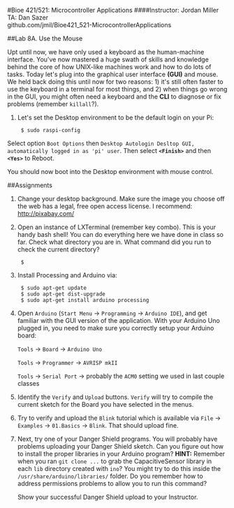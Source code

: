 #Bioe 421/521: Microcontroller Applications
####Instructor: Jordan Miller<br>TA: Dan Sazer<br>github.com/jmil/Bioe421_521-MicrocontrollerApplications

##Lab 8A. Use the Mouse

Upt until now, we have only used a keyboard as the human-machine interface. You've now mastered a huge swath of skills and knowledge behind the core of how UNIX-like machines work and how to do lots of tasks. Today let's plug into the graphical user interface **(GUI)** and mouse. We held back doing this until now for two reasons: 1) it's still often faster to use the keyboard in a terminal for most things, and 2) when things go wrong in the GUI, you might often need a keyboard and the **CLI** to diagnose or fix problems (remember `killall`?).



1. Let's set the Desktop environment to be the default login on your Pi:

		$ sudo raspi-config

Select option `Boot Options` then `Desktop Autologin Desltop GUI, automatically logged in as 'pi' user`. Then select **`<Finish>`** and then **`<Yes>`** to Reboot.

You should now boot into the Desktop environment with mouse control.


##Assignments

1. Change your desktop background. Make sure the image you choose off the web has a legal, free open access license. I recommend:
http://pixabay.com/


1. Open an instance of LXTerminal (remember <control-alt-T> key combo). This is your handy bash shell! You can do everything here we have done in class so far. Check what directory you are in. What command did you run to check the current directory?

		$ 

1. Install Processing and Arduino via:

		$ sudo apt-get update
		$ sudo apt-get dist-upgrade
		$ sudo apt-get install arduino processing 

1. Open `Arduino` (`Start Menu` -> `Programming` -> `Arduino IDE`), and get familiar with the GUI version of the application. With your Arduino Uno plugged in, you need to make sure you correctly setup your Arduino board:

	`Tools` -> `Board` -> `Arduino Uno` 

	`Tools` -> `Programmer` -> `AVRISP mkII`
	
	`Tools` -> `Serial Port` -> probably the `ACM0` setting we used in last couple classes


1. Identify the `Verify` and `Upload` buttons. `Verify` will try to compile the current sketch for the Board you have selected in the menus.

1. Try to verify and upload the `Blink` tutorial which is available via `File` -> `Examples` -> `01.Basics` -> `Blink`. That should upload fine.
	
1. Next, try one of your Danger Shield programs. You will probably have problems uploading your Danger Shield sketch. Can you figure out how to install the proper libraries in your Arduino program? **HINT:** Remember when you ran `git clone ...` to grab the CapacitiveSensor library in each `lib` directory created with `ino`? You might try to do this inside the `/usr/share/arduino/libraries/` folder. Do you remember how to address permissions problems to allow you to run this command?

	Show your successful Danger Shield upload to your Instructor.


